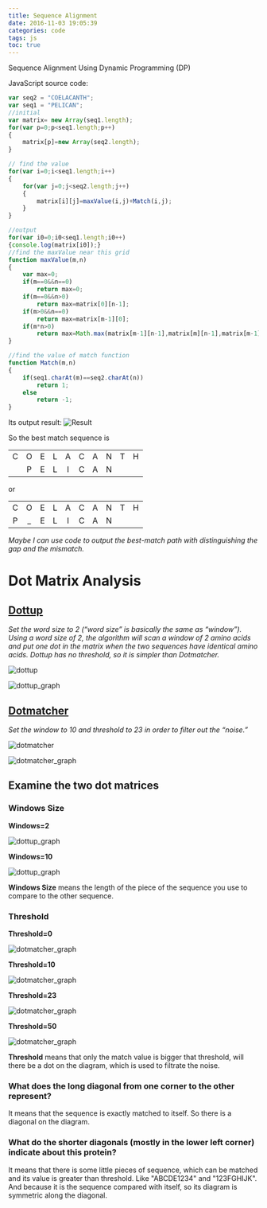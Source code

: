 ```yaml
---
title: Sequence Alignment
date: 2016-11-03 19:05:39
categories: code
tags: js
toc: true
---
```

Sequence Alignment Using Dynamic Programming (DP)

JavaScript source code:

<!-- more -->

```JavaScript 
var seq2 = "COELACANTH";
var seq1 = "PELICAN";
//initial
var matrix= new Array(seq1.length);
for(var p=0;p<seq1.length;p++)
{
    matrix[p]=new Array(seq2.length);
}

// find the value
for(var i=0;i<seq1.length;i++)
{
    for(var j=0;j<seq2.length;j++)
    {
        matrix[i][j]=maxValue(i,j)+Match(i,j);
    }
}

//output
for(var i0=0;i0<seq1.length;i0++)
{console.log(matrix[i0]);}
//find the maxValue near this grid
function maxValue(m,n)
{
    var max=0;
    if(m==0&&n==0)
        return max=0;
    if(m==0&&n>0)
        return max=matrix[0][n-1];
    if(m>0&&n==0)
        return max=matrix[m-1][0];
    if(m*n>0)
        return max=Math.max(matrix[m-1][n-1],matrix[m][n-1],matrix[m-1][n]);
}

//find the value of match function
function Match(m,n)
{
    if(seq1.charAt(m)==seq2.charAt(n))
        return 1;
    else
        return -1;
}
```
Its output result:
![Result](../../static/image/bioinformatics/result.jpg)

So the best match sequence is

| | | | | | | | | | |
|:-:|:-:|:-:|:-:|:-:|:-:|:-:|:-:|:-:|:-:|
|C|O|E|L|A|C|A|N|T|H|
| |P|E|L|I|C|A|N| | |

or

| | | | | | | | | | |
|:-:|:-:|:-:|:-:|:-:|:-:|:-:|:-:|:-:|:-:|
|C|O|E|L|A|C|A|N|T|H|
|P|_|E|L|I|C|A|N| | |

*Maybe I can use code to output the best-match path with distinguishing the gap and the mismatch.*

# Dot Matrix Analysis

## [Dottup](http://mobyle.pasteur.fr/cgi-bin/portal.py?#forms::dottup)

*Set the word size to 2 (“word size” is basically the same as “window”).  Using a word size of  2, the algorithm will scan a window of 2 amino acids and put one dot in the matrix when the two sequences have identical amino acids.  Dottup has no threshold, so it is simpler than Dotmatcher.*

![dottup](../../static/image/bioinformatics/dottup.jpg)

![dottup_graph](../../static/image/bioinformatics/dottup_graph.png)

## [Dotmatcher](http://mobyle.pasteur.fr/cgi-bin/portal.py?#forms::dotmatcher)

*Set the window to 10 and threshold to 23 in order to filter out the “noise.”*

![dotmatcher](../../static/image/bioinformatics/dotmatcher.jpg)

![dotmatcher_graph](../../static/image/bioinformatics/dotmatcher_graph.png)

## Examine the two dot matrices 
### Windows Size
**Windows=2**

![dottup_graph](../../static/image/bioinformatics/dottup_graph.png)

**Windows=10**

![dottup_graph](../../static/image/bioinformatics/dottup_10.png)


**Windows Size** means the length of the piece of the sequence you use to compare to the other sequence. 

### Threshold
**Threshold=0**

![dotmatcher_graph](../../static/image/bioinformatics/dotmatcher_graph.0.png)

**Threshold=10**

![dotmatcher_graph](../../static/image/bioinformatics/dotmatcher_graph.10.png)

**Threshold=23**

![dotmatcher_graph](../../static/image/bioinformatics/dotmatcher_graph.png)

**Threshold=50**

![dotmatcher_graph](../../static/image/bioinformatics/dotmatcher_graph.50.png)



**Threshold** means that only the match value is bigger that threshold, will there be a dot on the diagram, which is used to filtrate the noise.


### What does the long diagonal from one corner to the other represent?  

It means that the sequence is exactly matched to itself. So there is a diagonal on the diagram. 

### What do the shorter diagonals (mostly in the lower left corner) indicate about this protein?

It means that there is some little pieces of sequence, which can be matched and its value is greater than threshold.
Like "ABCDE1234" and "123FGHIJK".
And because it is the sequence compared with itself, so its diagram is symmetric along the diagonal.
